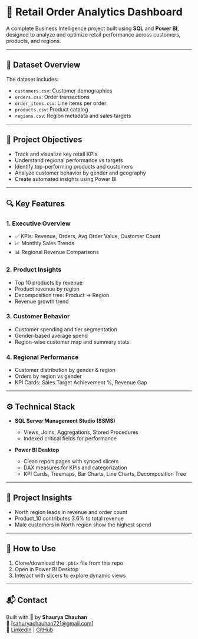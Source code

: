 # 🛒 Retail Order Analytics Dashboard

A complete Business Intelligence project built using **SQL** and **Power BI**, designed to analyze and optimize retail performance across customers, products, and regions.

---

## 📂 Dataset Overview

The dataset includes:
- `customers.csv`: Customer demographics
- `orders.csv`: Order transactions
- `order_items.csv`: Line items per order
- `products.csv`: Product catalog
- `regions.csv`: Region metadata and sales targets

---

## 🧠 Project Objectives

- Track and visualize key retail KPIs
- Understand regional performance vs targets
- Identify top-performing products and customers
- Analyze customer behavior by gender and geography
- Create automated insights using Power BI

---

## 🔍 Key Features

### 1. Executive Overview
- ✅ KPIs: Revenue, Orders, Avg Order Value, Customer Count
- 📈 Monthly Sales Trends
- 📊 Regional Revenue Comparisons

### 2. Product Insights
- Top 10 products by revenue
- Product revenue by region
- Decomposition tree: Product → Region
- Revenue growth trend

### 3. Customer Behavior
- Customer spending and tier segmentation
- Gender-based average spend
- Region-wise customer map and summary stats

### 4. Regional Performance
- Customer distribution by gender & region
- Orders by region vs gender
- KPI Cards: Sales Target Achievement %, Revenue Gap

---

## ⚙️ Technical Stack

- **SQL Server Management Studio (SSMS)**  
  - Views, Joins, Aggregations, Stored Procedures  
  - Indexed critical fields for performance

- **Power BI Desktop**  
  - Clean report pages with synced slicers  
  - DAX measures for KPIs and categorization  
  - KPI Cards, Treemaps, Bar Charts, Line Charts, Decomposition Tree

---

## 📎 Project Insights

- North region leads in revenue and order count  
- Product_10 contributes 3.6% to total revenue  
- Male customers in North region show the highest spend

---

## 📌 How to Use

1. Clone/download the `.pbix` file from this repo
2. Open in Power BI Desktop
3. Interact with slicers to explore dynamic views

---

## 📬 Contact

Built with 💙 by **Shaurya Chauhan**  
📧 [sahuryachauhan721@gmail.com]  
🔗 [LinkedIn](https://www.linkedin.com/in/shaurya-chauhan-0089911bb/) | [GitHub](https://github.com/Shaurya2127)
